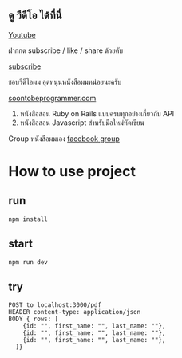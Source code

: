 ## ดู วีดีโอ ได้ที่นี่

[Youtube](https://youtu.be/PrxF29so6-Y)

ฝากกด subscribe / like / share ด้วยคับ

[subscribe](https://l.facebook.com/l.php?u=https%3A%2F%2Fwww.youtube.com%2Fchannel%2FUC1Jindq-cR4nryXJF2gybbQ%3Fsub_confirmation%3D1%26fbclid%3DIwAR2AmCFW76i1YSpEHQjnYxXtgD320ocpC6EPBI2DLsdGxWiyWBw8cRh2YVc&h=AT0dDj37yLtoQKew0fS-X8LM-66sq2cj7YRcJwafWObU0a3GO3qJmeCXd2-bndfuBu8IBgNOZavh5GQGMqQsNxcSs9e-nvbxISb7ixsG7qDr9dmGyTIZLM6GZsyuLGKomxYyNjY&__tn__=-UK-R&c[0]=AT12ACSBxvuniwYoZkVB49qH0FU0AHkp2ZkNSmrrF0mu4_-22kTHqQTkqivIou37TJ1GpbbSY-GnOAEozQOEMjzm2OWk9_K3y_m4KRaqJm1J3SIdBHwm1g9iDcLlf1AlTQXN9bQA8hBPPEyb9GZnaNPYzeeFC-hlZKA)

ชอบวีดีโอผม อุดหนุนหนังสือผมหน่อยนะครับ

[soontobeprogrammer.com](https://soontobeprogrammer.com/)

1. หนังสือสอน Ruby on Rails แบบครบทุกอย่างเกี่ยวกับ API
2. หนังสือสอน Javascript สำหรับมือใหม่หัดเขียน

Group หนังสือผมเอง
[facebook group](https://www.facebook.com/groups/soon.to.be.programmer.book)

# How to use project

## run

    npm install

## start

    npm run dev

## try

    POST to localhost:3000/pdf
    HEADER content-type: application/json
    BODY { rows: [
        {id: "", first_name: "", last_name: ""},
        {id: "", first_name: "", last_name: ""},
        {id: "", first_name: "", last_name: ""},
      ]}
